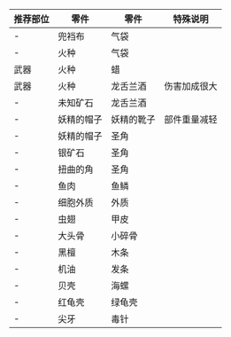 推荐部位|零件|零件|特殊说明
-|-|-|-
-|兜裆布|气袋
-|火种|气袋
武器|火种|蜡
武器|火种|龙舌兰酒|伤害加成很大
-|未知矿石|龙舌兰酒
-|妖精的帽子|妖精的靴子|部件重量减轻
-|妖精的帽子|圣角
-|银矿石|圣角
-|扭曲的角|圣角
-|鱼肉|鱼鳞
-|细胞外质|外质
-|虫翅|甲皮
-|大头骨|小碎骨
-|黑檀|木条
-|机油|发条
-|贝壳|海螺
-|红龟壳|绿龟壳
-|尖牙|毒针
